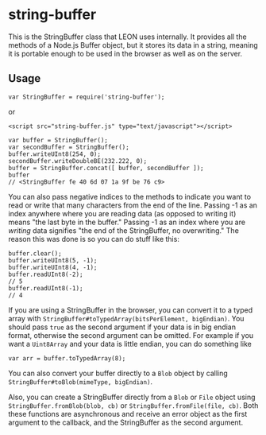 # string-buffer
This is the StringBuffer class that LEON uses internally. It provides all the methods of a Node.js Buffer object, but it stores its data in a string, meaning it is portable enough to be used in the browser as well as on the server.

## Usage
```
var StringBuffer = require('string-buffer');
```
or
```
<script src="string-buffer.js" type="text/javascript"></script>
```
```
var buffer = StringBuffer();
var secondBuffer = StringBuffer();
buffer.writeUInt8(254, 0);
secondBuffer.writeDoubleBE(232.222, 0);
buffer = StringBuffer.concat([ buffer, secondBuffer ]);
buffer
// <StringBuffer fe 40 6d 07 1a 9f be 76 c9>
```
You can also pass negative indices to the methods to indicate you want to read or write that many characters from the end of the line. Passing -1 as an index anywhere where you are reading data (as opposed to writing it) means "the last byte in the buffer." Passing -1 as an index where you are *writing* data signifies "the end of the StringBuffer, no overwriting." The reason this was done is so you can do stuff like this:
```
buffer.clear();
buffer.writeUInt8(5, -1);
buffer.writeUInt8(4, -1);
buffer.readUInt8(-2);
// 5
buffer.readUInt8(-1);
// 4
```

If you are using a StringBuffer in the browser, you can convert it to a typed array with `StringBuffer#toTypedArray(bitsPerElement, bigEndian)`. You should pass `true` as the second argument if your data is in big endian format, otherwise the second argument can be omitted. For example if you want a `Uint8Array` and your data is little endian, you can do something like
```
var arr = buffer.toTypedArray(8);
```
You can also convert your buffer directly to a `Blob` object by calling `StringBuffer#toBlob(mimeType, bigEndian)`.

Also, you can create a StringBuffer directly from a `Blob` or `File` object using `StringBuffer.fromBlob(blob, cb)` or `StringBuffer.fromFile(file, cb)`. Both these functions are asynchronous and receive an error object as the first argument to the callback, and the StringBuffer as the second argument.

